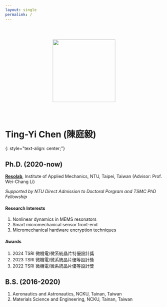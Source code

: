 ```yaml
---
layout: single
permalink: /
---
```


<center><img src="https://i.imgur.com/gVcnSDg.png" style="margin: 3em;" width="200"></center>

# Ting-Yi Chen (陳庭毅)
{: style="text-align: center;"}
## Ph.D. (2020-now)
[**Resolab**](http://ntureso.com/), Institute of Applied Mechanics, NTU, Taipei, Taiwan (Advisor: Prof. Wei-Chang Li)

*Supported by NTU Direct Admission to Doctoral Porgram and TSMC PhD Fellowship*

#### Research Interests
1. Nonlinear dynamics in MEMS resonators
2. Smart micromechanical sensor front-end
3. Micromechanical hardware encryption techniques

#### Awards
1. 2024 TSRI 微機電/微系統晶片特優設計獎
2. 2023 TSRI 微機電/微系統晶片優等設計獎
3. 2022 TSRI 微機電/微系統晶片優等設計獎

## B.S. (2016-2020)
1. Aeronautics and Astronautics, NCKU, Tainan, Taiwan 
2. Materials Science and Engineering, NCKU, Tainan, Taiwan